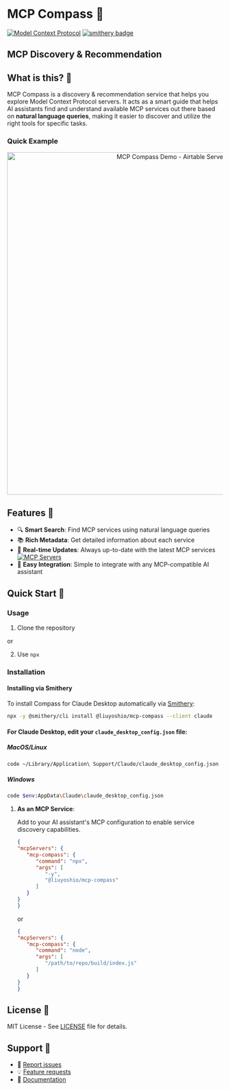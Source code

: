 # MCP Compass 🧭

[![Model Context Protocol](https://img.shields.io/badge/Model%20Context%20Protocol-purple)](https://modelcontextprotocol.org)
[![smithery badge](https://smithery.ai/badge/@liuyoshio/mcp-compass)](https://smithery.ai/server/@liuyoshio/mcp-compass)


## MCP Discovery & Recommendation

## What is this? 🤔

MCP Compass is a discovery & recommendation service that helps you explore Model Context Protocol servers. It acts as a smart guide that helps AI assistants find and understand available MCP services out there based on **natural language queries**, making it easier to discover and utilize the right tools for specific tasks.

### Quick Example
<div align="center">
  <img src="assets/demo.png" alt="MCP Compass Demo - Airtable Server Search" width="800"/>
</div>

## Features 🌟

- 🔍 **Smart Search**: Find MCP services using natural language queries
- 📚 **Rich Metadata**: Get detailed information about each service
- 🔄 **Real-time Updates**: Always up-to-date with the latest MCP services [![MCP Servers](https://img.shields.io/badge/MCP-Servers-red?logo=github)](https://github.com/modelcontextprotocol/servers)
- 🤝 **Easy Integration**: Simple to integrate with any MCP-compatible AI assistant

## Quick Start 🚀

### Usage

1. Clone the repository

or 

2. Use `npx`


### Installation

#### Installing via Smithery

To install Compass for Claude Desktop automatically via [Smithery](https://smithery.ai/server/@liuyoshio/mcp-compass):

```bash
npx -y @smithery/cli install @liuyoshio/mcp-compass --client claude
```

#### For Claude Desktop, edit your `claude_desktop_config.json` file:

##### MacOS/Linux
``` bash
code ~/Library/Application\ Support/Claude/claude_desktop_config.json
```

##### Windows
``` bash
code $env:AppData\Claude\claude_desktop_config.json
```

1. **As an MCP Service**:

   Add to your AI assistant's MCP configuration to enable service discovery capabilities.
   

   ``` json
   {
   "mcpServers": {
      "mcp-compass": {
         "command": "npx",
         "args": [
            "-y",
            "@liuyoshio/mcp-compass"
         ]
      }
   }
   }
   ```

   or

   ``` json
   {
   "mcpServers": {
      "mcp-compass": {
         "command": "node",
         "args": [
            "/path/to/repo/build/index.js"
         ]
      }
   }
   }
   ```



## License 📝

MIT License - See [LICENSE](LICENSE) file for details.

## Support 💬

- 🐛 [Report issues](https://github.com/liuyoshio/mcp-compass/issues)
- 💡 [Feature requests](https://github.com/liuyoshio/mcp-compass/issues)
- 📖 [Documentation](https://github.com/liuyoshio/mcp-compass)

